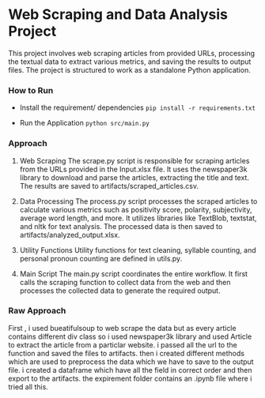 # Web Scraping and Data Analysis Project

This project involves web scraping articles from provided URLs, processing the textual data to extract various metrics, and saving the results to output files. The project is structured to work as a standalone Python application.

### How to Run

- Install the requirement/ dependencies
  `pip install -r requirements.txt`

- Run the Application
  `python src/main.py`

### Approach

1. Web Scraping
The scrape.py script is responsible for scraping articles from the URLs provided in the Input.xlsx file. It uses the newspaper3k library to download and parse the articles, extracting the title and text. The results are saved to artifacts/scraped_articles.csv.

2. Data Processing
The process.py script processes the scraped articles to calculate various metrics such as positivity score, polarity, subjectivity, average word length, and more. It utilizes libraries like TextBlob, textstat, and nltk for text analysis. The processed data is then saved to artifacts/analyzed_output.xlsx.

3. Utility Functions
Utility functions for text cleaning, syllable counting, and personal pronoun counting are defined in utils.py.

4. Main Script
The main.py script coordinates the entire workflow. It first calls the scraping function to collect data from the web and then processes the collected data to generate the required output.

### Raw Approach

First , i used bueatifulsoup to web scrape the data but as every article contains different div class so i used newspaper3k library and used Article to extract the article from a particlar website. i passed all the url to the function and saved the files to artifacts. then i created different methods which are used to preprocess the data which we have to save to the output file. i created a dataframe which have all the field in correct order and then export to the artifacts.
the expirement folder contains an .ipynb file where i tried all this.


